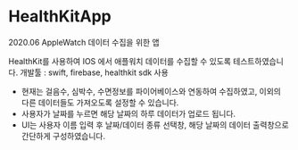 # HealthKitApp
2020.06 AppleWatch 데이터 수집을 위한 앱

HealthKit를 사용하여 IOS 에서 애플워치 데이터를 수집할 수 있도록 테스트하였습니다.
개발툴 : swift, firebase, healthkit sdk 사용

- 현재는 걸음수, 심박수, 수면정보를 파이어베이스와 연동하여 수집하였고, 이외의 다른 데이터들도 가져오도록 설정할 수 있습니다.
- 사용자가 날짜를 누르면 해당 날짜의 하루 데이터가 업로드 됩니다.
- UI는 사용자 이름 입력 후 날짜/데이터 종류 선택창, 해당 날짜의 데이터 출력창으로 간단하게 구성하였습니다.
